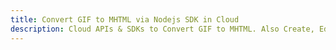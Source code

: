 ---title: Convert GIF to MHTML via Nodejs SDK in Clouddescription: Cloud APIs & SDKs to Convert GIF to MHTML. Also Create, Edit & Render Microsoft Word & OpenOffice documents in the Cloud.---